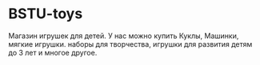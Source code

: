 # BSTU-toys
Магазин  игрушек для детей. У нас можно купить Куклы, Машинки, мягкие игрушки. наборы для творчества, игрушки для развития детям до 3 лет и многое другое. 
